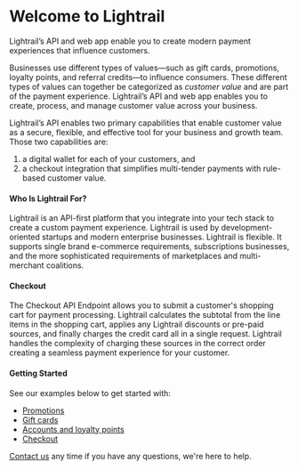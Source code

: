# Welcome to Lightrail

<p class="intro">Lightrail’s API and web app enable you to create modern payment experiences that influence customers.</p>

Businesses use different types of values—such as gift cards, promotions, loyalty points, and referral credits—to influence consumers. These different types of values can together be categorized as _customer value_ and are part of the payment experience. Lightrail’s API and web app enables you to create, process, and manage customer value across your business.
 
Lightrail’s API enables two primary capabilities that enable customer value as a secure, flexible, and effective tool for your business and growth team. Those two capabilities are:

<ol>
<li>a digital wallet for each of your customers, and</li> 
<li>a checkout integration that simplifies multi-tender payments with rule-based customer value.</li>
</ol> 

#### Who Is Lightrail For? 

Lightrail is an API-first platform that you integrate into your tech stack to create a custom payment experience. Lightrail is used by development-oriented startups and modern enterprise businesses. Lightrail is flexible. It supports single brand e-commerce requirements, subscriptions businesses, and the more sophisticated requirements of marketplaces and multi-merchant coalitions.

#### Checkout
The Checkout API Endpoint allows you to submit a customer's shopping cart for payment processing. Lightrail calculates the subtotal from the line items in the shopping cart, applies any Lightrail discounts or pre-paid sources, and finally charges the credit card all in a single request. Lightrail handles the complexity of charging these sources in the correct order creating a seamless payment experience for your customer.

#### Getting Started
See our examples below to get started with:

- [Promotions](#use-cases/promotions)
- [Gift cards](#use-cases/drop-in-gift-cards)
- [Accounts and loyalty points](#use-cases/accounts-and-points)
- [Checkout](#checkout-integration/checkout-integration)

[Contact us](mailto:hello@lightrail.com) any time if you have any questions, we're here to help. 
